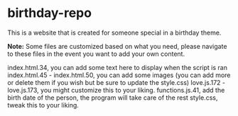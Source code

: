 # birthday-repo

This is a website that is created for someone special in a birthday theme. 

**Note:**
Some files are customized based on what you need, please navigate to these files in the event you want to add your own content.

index.html.34, you can add some text here to display when the script is ran
index.html.45 - index.html.50, you can add some images (you can add more or delete them if you wish but be sure to update the style.css)
love.js.172 - love.js.173, you might customize this to your liking.
functions.js.41, add the birth date of the person, the program will take care of the rest
style.css, tweak this to your liking.
